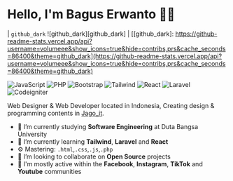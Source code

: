 # Hello, I'm Bagus Erwanto 👋🏻
| `github_dark` ![github_dark][github_dark] |
[[github_dark]: https://github-readme-stats.vercel.app/api?username=volumeee&show_icons=true&hide=contribs,prs&cache_seconds=86400&theme=github_dark](https://github-readme-stats.vercel.app/api?username=volumeee&show_icons=true&hide=contribs,prs&cache_seconds=86400&theme=github_dark)

![JavaScript](https://img.shields.io/badge/JavaScript-Intermediate-yellow)
![PHP](https://img.shields.io/badge/PHP-Intermediate-lightblue)
![Bootstrap](https://img.shields.io/badge/Bootstrap-Intermediate-purple)
![Tailwind](https://img.shields.io/badge/Tailwind-Beginner-cyan)
![React](https://img.shields.io/badge/React-Beginner-blue)
![Laravel](https://img.shields.io/badge/Laravel-Beginner-red)
![Codeigniter](https://img.shields.io/badge/Codeigniter-Intermediate-green)

Web Designer & Web Developer located in Indonesia, Creating design & programming contents in [Jago_it](https://www.instagram.com/jago_it/ "Jago_it").

- 🔭 I’m currently studying **Software Engineering** at Duta Bangsa University
- 🌱 I’m currently learning **Tailwind**, **Laravel** and **React**
- ⚙️ Mastering: `.html`,`.css`,`.js`,`.php`
- 👯 I’m looking to collaborate on **Open Source** projects
- 💬 I'm mostly active within the **Facebook**, **Instagram**, **TikTok** and **Youtube** communities

